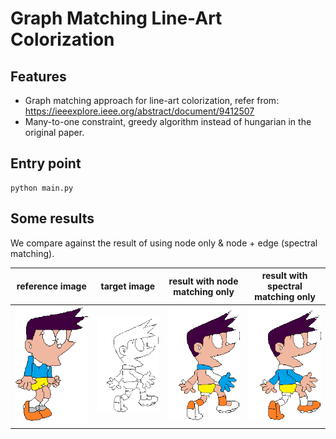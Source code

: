 # Graph Matching Line-Art Colorization

## Features

- Graph matching approach for line-art colorization, refer from: https://ieeexplore.ieee.org/abstract/document/9412507
- Many-to-one constraint, greedy algorithm instead of hungarian in the original paper.

## Entry point

```commandline
python main.py 
```

## Some results

We compare against the result of using node only & node + edge (spectral matching).

| reference image                                                | target image                                                 | result with node matching only                        | result with spectral matching only                        |
|----------------------------------------------------------------|--------------------------------------------------------------|-------------------------------------------------------|-----------------------------------------------------------|
| <img src="./data/suneo_image/reference_color.png" width="300"> | <img src="./data/suneo_image/target_sketch.png" width="300"> | <img src="./result_of_node_matching.png" width="300"> | <img src="./result_of_spectral_matching.png" width="300"> |

